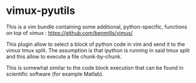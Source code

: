 vimux-pyutils
=============

This is a vim bundle containing some additional, python-specific, functions
on top of vimux :
https://github.com/benmills/vimux/

This plugin allow to select a block of python code in vim and send it to the
vimux tmux split. The assumption is that ipython is running in said tmux split
and this allow to execute a file chunk-by-chunk.

This is somewhat similar to the code block execution that can be found in
scientific software (for example Matlab).
